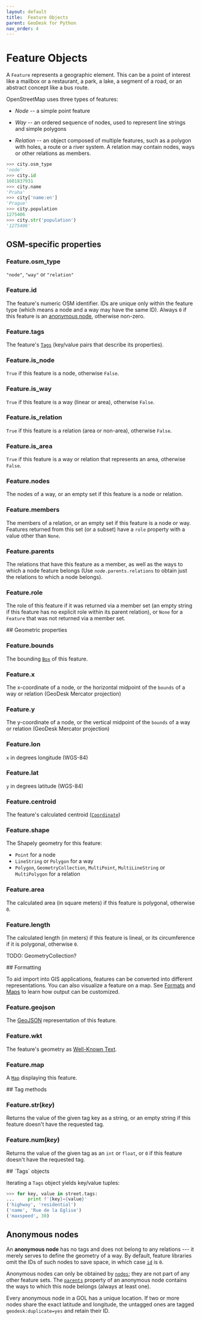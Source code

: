 ```yaml
---
layout: default
title:  Feature Objects
parent: GeoDesk for Python
nav_order: 4
---
```


<a id="Feature"></a>

# Feature Objects

A `Feature` represents a geographic element. This can be a point of interest like a mailbox or a restaurant, a park, a lake, a segment of a road, or an abstract concept like a bus route.

OpenStreetMap uses three types of features:

- *Node* -- a simple point feature

- *Way* -- an ordered sequence of nodes, used to represent line strings and
  simple polygons

- *Relation* -- an object composed of multiple features, such as a polygon with holes, a route or a river system. A relation may contain nodes, ways or other relations as members.

```python
>>> city.osm_type
'node'
>>> city.id
1601837931
>>> city.name
'Praha'
>>> city['name:en']
'Prague'
>>> city.population
1275406
>>> city.str('population')
'1275406'
```

## OSM-specific properties

<h3 id="Feature_osm_type" class="api"><span class="prefix">Feature.</span><span class="name">osm_type</span></h3><div class="api" markdown="1">

`"node"`, `"way"` or `"relation"`

</div><h3 id="Feature_id" class="api"><span class="prefix">Feature.</span><span class="name">id</span></h3><div class="api" markdown="1">

The feature's numeric OSM identifier. IDs are unique only within the feature type (which means a node and a way may have the same ID). Always `0` if this feature is an [anonymous node](anonymous-nodes), otherwise non-zero.

</div><h3 id="Feature_tags" class="api"><span class="prefix">Feature.</span><span class="name">tags</span></h3><div class="api" markdown="1">

The feature's [`Tags`](/python\features#Tags) (key/value pairs that describe its properties).

</div><h3 id="Feature_is_node" class="api"><span class="prefix">Feature.</span><span class="name">is_node</span></h3><div class="api" markdown="1">

`True` if this feature is a node, otherwise `False`.

</div><h3 id="Feature_is_way" class="api"><span class="prefix">Feature.</span><span class="name">is_way</span></h3><div class="api" markdown="1">

`True` if this feature is a way (linear or area), otherwise `False`.

</div><h3 id="Feature_is_relation" class="api"><span class="prefix">Feature.</span><span class="name">is_relation</span></h3><div class="api" markdown="1">

`True` if this feature is a relation (area or non-area), otherwise `False`.

</div><h3 id="Feature_is_area" class="api"><span class="prefix">Feature.</span><span class="name">is_area</span></h3><div class="api" markdown="1">

`True` if this feature is a way or relation that represents an area, otherwise `False`.

</div><h3 id="Feature_nodes" class="api"><span class="prefix">Feature.</span><span class="name">nodes</span></h3><div class="api" markdown="1">

The nodes of a way, or an empty set if this feature is a node or relation.

</div><h3 id="Feature_members" class="api"><span class="prefix">Feature.</span><span class="name">members</span></h3><div class="api" markdown="1">

The members of a relation, or an empty set if this feature is a node or way. Features returned from this set (or a subset) have a `role` property with a value other than `None`.

</div><h3 id="Feature_parents" class="api"><span class="prefix">Feature.</span><span class="name">parents</span></h3><div class="api" markdown="1">

The relations that have this feature as a member, as well as the ways to which a node feature belongs (Use <code><i>node</i>.parents.relations</code> to obtain just the relations to which a node belongs).

</div><h3 id="Feature_role" class="api"><span class="prefix">Feature.</span><span class="name">role</span></h3><div class="api" markdown="1">

The role of this feature if it was returned via a member set (an empty string if this feature has no explicit role within its parent relation), or `None` for a `Feature` that was not returned via a member set.

</div>
## Geometric properties

<h3 id="Feature_bounds" class="api"><span class="prefix">Feature.</span><span class="name">bounds</span></h3><div class="api" markdown="1">

The bounding [`Box`](/python\primitives#Box) of this feature.

</div><h3 id="Feature_x" class="api"><span class="prefix">Feature.</span><span class="name">x</span></h3><div class="api" markdown="1">

The x-coordinate of a node, or the horizontal midpoint of the `bounds` of a way or relation (GeoDesk Mercator projection)

</div><h3 id="Feature_y" class="api"><span class="prefix">Feature.</span><span class="name">y</span></h3><div class="api" markdown="1">

The y-coordinate of a node, or the vertical midpoint of the `bounds` of a way or relation (GeoDesk Mercator projection)

</div><h3 id="Feature_lon" class="api"><span class="prefix">Feature.</span><span class="name">lon</span></h3><div class="api" markdown="1">

`x` in degrees longitude (WGS-84)

</div><h3 id="Feature_lat" class="api"><span class="prefix">Feature.</span><span class="name">lat</span></h3><div class="api" markdown="1">

`y` in degrees latitude (WGS-84)

</div><h3 id="Feature_centroid" class="api"><span class="prefix">Feature.</span><span class="name">centroid</span></h3><div class="api" markdown="1">

The feature's calculated centroid ([`Coordinate`](/python\primitives#Coordinate))

</div><h3 id="Feature_shape" class="api"><span class="prefix">Feature.</span><span class="name">shape</span></h3><div class="api" markdown="1">

The Shapely geometry for this feature:

- `Point` for a node
- `LineString` or `Polygon` for a way
- `Polygon`, `GeometryCollection`, `MultiPoint`, `MultiLineString` or `MultiPolygon` for a relation

</div><h3 id="Feature_area" class="api"><span class="prefix">Feature.</span><span class="name">area</span></h3><div class="api" markdown="1">

The calculated area (in square meters) if this feature is polygonal, otherwise `0`.

</div><h3 id="Feature_length" class="api"><span class="prefix">Feature.</span><span class="name">length</span></h3><div class="api" markdown="1">

The calculated length (in meters) if this feature is lineal, or its circumference if it is polygonal, otherwise `0`.

TODO: GeometryCollection?

</div>
## Formatting

To aid import into GIS applications, features can be converted into different representations. You can also visualize a feature on a map. See [Formats](formats) and [Maps](maps) to learn how output can be customized.

<h3 id="Feature_geojson" class="api"><span class="prefix">Feature.</span><span class="name">geojson</span></h3><div class="api" markdown="1">

The [GeoJSON](https://geojson.org/) representation of this feature.

</div><h3 id="Feature_wkt" class="api"><span class="prefix">Feature.</span><span class="name">wkt</span></h3><div class="api" markdown="1">

The feature's geometry as [Well-Known Text](https://en.wikipedia.org/wiki/Well-known_text_representation_of_geometry).

</div><h3 id="Feature_map" class="api"><span class="prefix">Feature.</span><span class="name">map</span></h3><div class="api" markdown="1">

A [`Map`](/python\maps#Map) displaying this feature.

</div>
## Tag methods

<h3 id="Feature_str" class="api"><span class="prefix">Feature.</span><span class="name">str</span><span class="paren">(</span><i>key</i><span class="paren">)</span></h3><div class="api" markdown="1">

Returns the value of the given tag key as a string, or an empty string if this feature doesn't have the requested tag.

</div><h3 id="Feature_num" class="api"><span class="prefix">Feature.</span><span class="name">num</span><span class="paren">(</span><i>key</i><span class="paren">)</span></h3><div class="api" markdown="1">

Returns the value of the given tag as an `int` or `float`, or `0` if this feature doesn't have the requested tag.

<a id="Tags"></a>

</div>
## `Tags` objects

Iterating a `Tags` object yields key/value tuples:

```python
>>> for key, value in street.tags:
...     print f'{key}={value}'
('highway', 'residential')
('name', 'Rue de la Eglise')
('maxspeed', 30)
```


## Anonymous nodes

An **anonymous node** has no tags and does not belong to any relations --- it merely serves to define the geometry of a way. By default, feature libraries omit the IDs of such nodes to save space, in which case [`id`](/python\features#Feature_id) is `0`.

Anonymous nodes can only be obtained by [`nodes`](/python\features#Feature_nodes); they are not part of any other feature sets. The [`parents`](/python\features#Feature_parents) property of an anonymous node contains the ways to which this node belongs (always at least one).

Every anonymous node in a GOL has a unique location. If two or more nodes share the exact latitude and longitude, the untagged ones are tagged `geodesk:duplicate=yes` and retain their ID.
